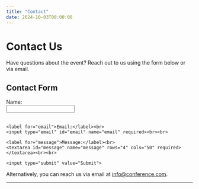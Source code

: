 ```yaml
---
title: "Contact"
date: 2024-10-03T08:00:00
---
```


# Contact Us

Have questions about the event? Reach out to us using the form below or via email.

## Contact Form
<form>
    <label for="name">Name:</label><br>
    <input type="text" id="name" name="name" required><br><br>
    
    <label for="email">Email:</label><br>
    <input type="email" id="email" name="email" required><br><br>
    
    <label for="message">Message:</label><br>
    <textarea id="message" name="message" rows="4" cols="50" required></textarea><br><br>
    
    <input type="submit" value="Submit">
</form>

Alternatively, you can reach us via email at [info@conference.com](mailto:info@conference.com).

---
